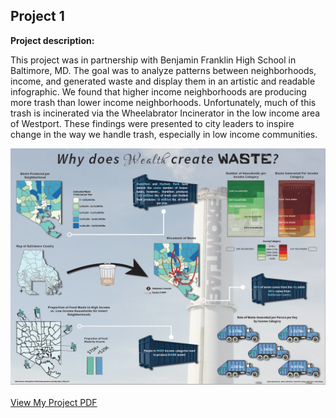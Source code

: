 ## Project 1

**Project description:**

This project was in partnership with Benjamin Franklin High School in Baltimore, MD. The goal was to analyze patterns between neighborhoods, income, and generated waste and display them in an artistic and readable infographic. We found that higher income neighborhoods are producing more trash than lower income neighborhoods. Unfortunately, much of this trash is incinerated via the Wheelabrator Incinerator in the low income area of Westport. These findings were presented to city leaders to inspire change in the way we handle trash, especially in low income communities.

<img src="../images/baltimore_wealth_waste_poster.png?raw=true"/>
<br><br>
  <a href="https://sierrab1.github.io/pdf/baltimore.pdf">View My Project PDF</a> 
